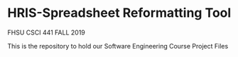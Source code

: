 # HRIS-Spreadsheet Reformatting Tool
FHSU CSCI 441 FALL 2019

This is the repository to hold our Software Engineering Course Project Files
